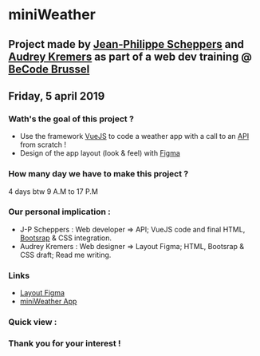 # miniWeather

## Project made by [Jean-Philippe Scheppers](https://www.linkedin.com/in/jean-philippe-scheppers/) and [Audrey Kremers](https://www.linkedin.com/in/audrey-kremers-433776178) as part of a web dev training @ [BeCode Brussel](https://www.becode.org/)   
## Friday, 5 april 2019

### Wath's the goal of this project ?    

- Use the framework [VueJS](https://vuejs.org/) to code a weather app with a call to an [API](https://openweathermap.org/) from scratch !   
- Design of the app layout (look & feel) with [Figma](https://www.figma.com/file/aSelmLcluY4ggFNiS0xX1nx6/miniWeather?node-id=0%3A1)    

### How many day we have to make this project ?   

4 days btw 9 A.M to 17 P.M   

### Our personal implication :    

- J-P Scheppers : Web developer => API; VueJS code and final HTML, [Bootsrap](https://getbootstrap.com/) & CSS integration.
- Audrey Kremers : Web designer => Layout Figma; HTML, Bootsrap & CSS draft; Read me writing.

### Links   

- [Layout Figma](https://www.figma.com/file/aSelmLcluY4ggFNiS0xX1nx6/miniWeather?node-id=0%3A1)     
- [miniWeather App]()    

### Quick view :     


### Thank you for your interest !     

